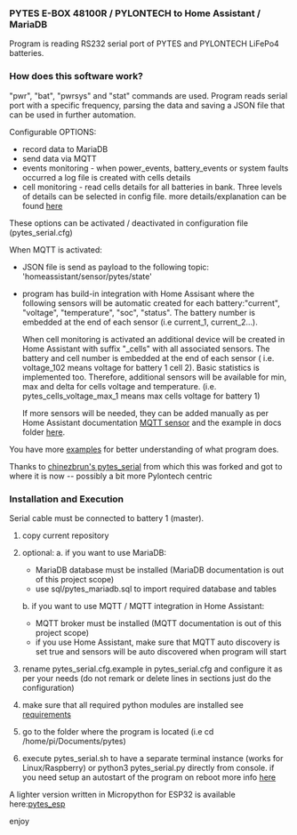### PYTES E-BOX 48100R / PYLONTECH to Home Assistant / MariaDB 
Program is reading RS232 serial port of PYTES and PYLONTECH LiFePo4 batteries.

### How does this software work?
"pwr", "bat", "pwrsys" and "stat" commands are used.
Program reads serial port with a specific frequency, parsing the data and saving a JSON file that can be used in further automation. 

Configurable OPTIONS:
- record data to MariaDB
- send data via MQTT
- events monitoring - when power_events, battery_events or system faults occurred a log file is created with cells details 
- cell monitoring - read cells details for all batteries in bank. Three levels of details can be selected in config file.
  more details/explanation can be found [here](/docs/configuration_details.txt)
  
These options can be activated / deactivated in configuration file (pytes_serial.cfg)

When MQTT is activated:
- JSON file is send as payload to the following topic: 'homeassistant/sensor/pytes/state'
- program has build-in integration with Home Assisant where the following sensors will be automatic created for each battery:"current", "voltage", "temperature", "soc", "status".
   The battery number is embedded at the end of each sensor (i.e current_1, current_2...).

   When cell monitoring is activated an additional device will be created in Home Assistant with suffix "_cells" with all associated sensors. The battery and cell number is embedded at the end of each sensor ( i.e. voltage_102 means voltage for battery 1 cell 2).
   Basic statistics is implemented too. Therefore, additional sensors will be available for min, max and delta for cells voltage and temperature. 
   (i.e. pytes_cells_voltage_max_1 means max cells voltage for battery 1)  
  
  If more sensors will be needed, they can be added manually as per Home Assistant documentation [MQTT sensor](https://www.home-assistant.io/integrations/sensor.mqtt/) and the example in docs folder [here](/docs/home_assistant_add_sensor.txt).

You have more [examples](/examples) for better understanding of what program does.

Thanks to [chinezbrun's pytes_serial](https://github.com/chinezbrun/pytes_serial) from which this was forked and got to where it is now -- possibly a bit more Pylontech centric

### Installation and Execution
Serial cable must be connected to battery 1 (master).
1. copy current repository 
2. optional:
   a. if you want to use MariaDB:
      - MariaDB database must be installed (MariaDB documentation is out of this project scope)
      - use sql/pytes_mariadb.sql to import required database and tables
      
   b. if you want to use MQTT / MQTT integration in Home Assistant:
    - MQTT broker must be installed (MQTT documentation is out of this project scope)
    - if you use Home Assistant, make sure that MQTT auto discovery is set true and sensors will be auto discovered when program will start
3. rename pytes_serial.cfg.example in pytes_serial.cfg and configure it as per your needs (do not remark or delete lines in sections just do the configuration)
4. make sure that all required python modules are installed see [requirements](/REQUIREMENTS.md)
5. go to the folder where the program is located (i.e cd /home/pi/Documents/pytes)
6. execute pytes_serial.sh to have a separate terminal instance (works for Linux/Raspberry) or python3 pytes_serial.py directly from console.
   if you need setup an autostart of the program on reboot more info [here](/docs/) 

A lighter version written in Micropython for ESP32 is available here:[pytes_esp](https://github.com/chinezbrun/pytes_esp)

enjoy
